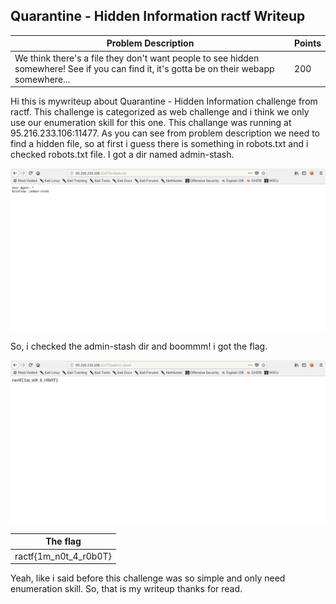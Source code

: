 ## Quarantine - Hidden Information ractf Writeup

| Problem Description | Points |
| ------------------- | ------ |
| We think there's a file they don't want people to see hidden somewhere! See if you can find it, it's gotta be on their webapp somewhere... | 200 |

Hi this is mywriteup about Quarantine - Hidden Information challenge from ractf. This challenge is categorized as web challenge and i think we only use our enumeration skill for this one. This challange was running at 95.216.233.106:11477. As you can see from problem description we need to find a hidden file, so at first i guess there is something in robots.txt and i checked robots.txt file. I got a dir named admin-stash.

![](images/1.png)

So, i checked the admin-stash dir and boommm! i got the flag.

![](images/2.png)

| The flag              |
| --------------------- |
| ractf{1m_n0t_4_r0b0T} |

Yeah, like i said before this challenge was so simple and only need enumeration skill. So, that is my writeup thanks for read.